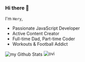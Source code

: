 ### Hi there 👋

I'm ```Hery```,

- Passionate JavaScript Developer
- Active Content Creator
- Full-time Dad, Part-time Coder
- Workouts & Football Addict

<img align="center" src="https://github-readme-stats.vercel.app/api?username=herytz&include_all_commits=true&count_private=true&show_icons=true&line_height=20&title_color=2B5BBD&icon_color=1124BB&text_color=A1A1A1&bg_color=0,000000,130F40" alt="my Github Stats"/>

<img src="https://github-readme-stats.vercel.app/api/top-langs?username=herytz&show_icons=true&locale=en&layout=compact&theme=chartreuse-dark" alt="ovi" />

